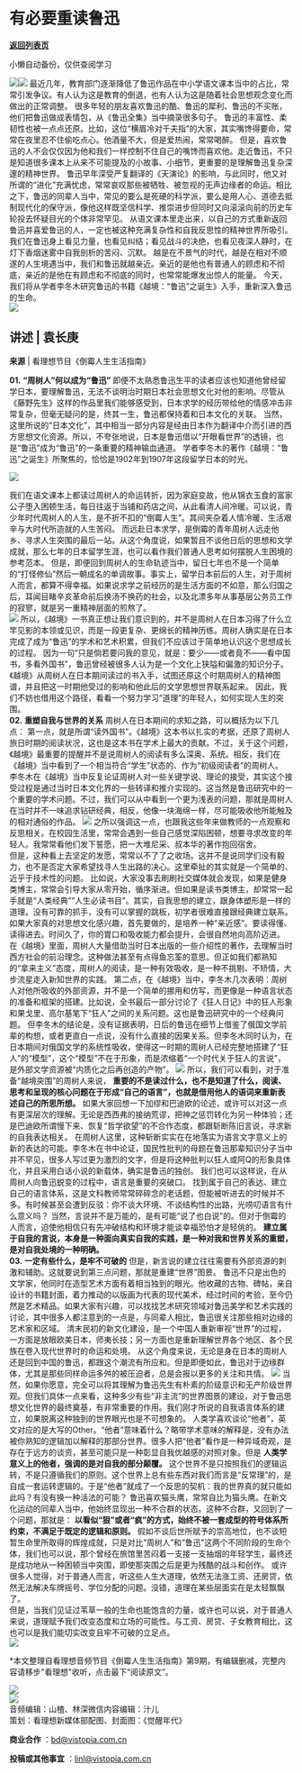 # 有必要重读鲁迅

[**返回列表页**](/gzh/看理想)

小懒自动备份，仅供查阅学习

![](https://mmbiz.qpic.cn/mmbiz_png/aP7vrTpXJxRA0ViaNRqia18YGj5LgX4VSibTFXfBlkXZakYUA8yBkEQYYmpmDmxH0IZyeY4oUcOiabiaj1PywxF6StQ/640?wx_fmt=png)![](https://mmbiz.qpic.cn/mmbiz_png/aP7vrTpXJxSQl90r61Xmo0BDc1aUOibic70PxyhiaEcX4aRH1wiciaWW4kceC7cLLeiawvDDKHicvIJmFibSqhxhs1abdg/640?wx_fmt=png&from;=appmsg)
最近几年，教育部门逐渐降低了鲁迅作品在中小学语文课本当中的占比，常常引发争议。有人认为这是教育的倒退，也有人认为这是随着社会思想观念变化而做出的正常调整。
很多年轻的朋友喜欢鲁迅的酷、鲁迅的犀利、鲁迅的不买账，他们把鲁迅做成表情包，从《鲁迅全集》当中摘录很多句子。
鲁迅的丰富性、柔韧性也被一点点还原。比如，这位“横眉冷对千夫指”的大家，其实嘴馋得要命，常常在夜里忍不住偷吃点心。他酒量不大，但是爱热闹，常常喝醉。
但是，喜欢鲁迅的人不会仅仅因为他和我们一样控制不住自己的嘴馋而喜欢他。走近鲁迅，不只是知道很多课本上从来不可能提及的小故事、小细节，更重要的是理解鲁迅复杂深邃的精神世界。
鲁迅早年深受严复翻译的《天演论》的影响，与此同时，他又对所谓的“进化”充满忧虑，常常哀叹那些被牺牲、被忽视的无声边缘者的命运。相比之下，鲁迅的同辈人当中，常见的要么是死硬的科学派，要么是用人心、道德去抵制现代化的保守派，像他这样既坚信科学、推崇进步但同时又向滚滚向前的历史车轮投去怀疑目光的个体非常罕见。
从语文课本里走出来，以自己的方式重新返回鲁迅并喜爱鲁迅的人，一定也被这种充满复杂性和自我反思性的精神世界所吸引。我们在鲁迅身上看见力量，也看见纠结；看见战斗的决绝，也看见夜深人静时，在灯下香烟迷雾中自我剖析的苦闷、沉默。
越是在不景气的时代，越是在相对不顺遂的人生境遇当中，我们和鲁迅就越亲近。亲近的是他也有普通人的顾虑和不彻底，亲近的是他在有顾虑和不彻底的同时，也常常能爆发出惊人的能量。
今天，我们将从学者李冬木研究鲁迅的书籍《越境：“鲁迅”之诞生》入手，重新深入鲁迅的生命。  
![](https://mmbiz.qpic.cn/mmbiz_png/aP7vrTpXJxRA0ViaNRqia18YGj5LgX4VSibyicaNpfZMjSJFGHr85glQV0UvxPDGJ30TMHYUPnUHgbYyqpCwF83EGw/640?wx_fmt=png)  

##  **讲述** | 袁长庚  

 **来源** | 看理想节目《倒霉人生生活指南》

  

 **01.** **“周树人”何以成为“鲁迅”**
即便不太熟悉鲁迅生平的读者应该也知道他曾经留学日本，要理解鲁迅，无法不谈明治时期日本社会思想文化对他的影响。尽管从《藤野先生》这样的作品里我们能够感受到，日本求学的经历带给他的情感冲击非常复杂，但毫无疑问的是，终其一生，鲁迅都保持着和日本文化的关联。
当然，这里所说的“日本文化”，其中相当一部分内容是经由日本作为翻译中介而引进的西方思想文化资源。所以，不夸张地说，日本是鲁迅借以“开眼看世界”的透镜，也是“鲁迅”成为“鲁迅”的一条重要的精神输血通道。
学者李冬木的著作《越境：“鲁迅”之诞生》所聚焦的，恰恰是1902年到1907年这段留学日本的时光。  

![](https://mmbiz.qpic.cn/mmbiz_png/aP7vrTpXJxSQl90r61Xmo0BDc1aUOibic7TKs5IL38ERYGXIkLVj1SRSbUOrll1GTicKRzViatv1zvmYobSIvicnC7w/640?wx_fmt=png&from;=appmsg)

我们在语文课本上都读过周树人的命运转折，因为家庭变故，他从锦衣玉食的富家公子堕入困顿生活，每日往返于当铺和药店之间，从此看清人间冷暖。可以说，青少年时代周树人的人生，是不折不扣的“倒霉人生”。其间夹杂着人情冷暖、生活艰辛与大时代所造就的人生苦闷。
而远赴日本求学，是倒霉的青年周树人远走他乡、寻求人生突围的最后一站。从这个角度说，如果暂且不谈他日后的思想和文学成就，那么七年的日本留学生涯，也可以看作我们普通人思考如何摆脱人生困境的参考范本。
但是，即便回到周树人的生命轨迹当中，留日七年也不是一个简单的“打怪修仙”然后一朝成名的单调故事。事实上，留学日本前后的人生，对于周树人而言，都算不得幸福。如果说求学之前经历的是生活方面的不如意，那么归国之后，耳闻目睹辛亥革命前后换汤不换药的社会，以及北漂多年从事基层公务员工作的寂寥，就是另一重精神层面的煎熬了。  
![](https://mmbiz.qpic.cn/mmbiz_jpg/aP7vrTpXJxSQl90r61Xmo0BDc1aUOibic72lkoM1Q0Ijt5HTQdvBTQ2MefKmPLlcDem4smsYX4sBf0FGnLsvOpRQ/640?wx_fmt=jpeg)
所以，《越境》一书真正想让我们意识到的，并不是周树人在日本习得了什么立竿见影的本领或见识，而是一段更复杂、更绵长的精神历练。周树人确实是在日本完成了成为“鲁迅”的学术和艺术积累，但我们不应该过于简单地认识这个思想成长的过程。
因为一句“只是倘若要问我的意见，就是：要少——或者竟不——看中国书，多看外国书”，鲁迅曾经被很多人认为是一个文化上狭隘和偏激的知识分子。《越境》从周树人在日本期间读过的书入手，试图还原这个时期周树人的精神图谱，并且把这一时期他受过的影响和他此后的文学思想世界联系起来。
因此，我们不妨也借用这个路径，看看一个努力学习“道理”的年轻人，如何实现人生的突围。  
 **02.** **重塑自我与世界的关系** 周树人在日本期间的求知之路，可以概括为以下几点：
第一点，就是所谓“读外国书”。《越境》这本书以扎实的考据，还原了周树人旅日时期的阅读状况，这也是这本书在学术上最大的贡献。不过，关于这个问题，《越境》最重要的提醒并不是说周树人的阅读有多么深奥、系统。相反，我们在《越境》当中看到了一个相当符合“学生”状态的、作为“初级阅读者”的周树人。
李冬木在《越境》当中反复论证周树人对一些关键学说、理论的接受，其实这个接受过程是通过当时日本文化界的一些转译和推介实现的。这当然是鲁迅研究中的一个重要的学术问题。不过，我们可以从中看到一个更为浅表的问题，那就是周树人在当时并不一味追求钻研经典，相反，他像一块海绵一样，尽可能吸收他所能触及的相对通俗的作品。
![](https://mmbiz.qpic.cn/mmbiz_png/aP7vrTpXJxSQl90r61Xmo0BDc1aUOibic7D6Mz4ReTzKOfwibMIluLD8SGpyXfjHRVs4WgOGl3z21utKNyD7eNhiag/640?wx_fmt=png&from;=appmsg)
之所以强调这一点，也跟我这些年来做教师的一点观察和反思相关。在校园生活里，常常会遇到一些自己感觉深陷困顿，想要寻求改变的年轻人。我常常看他们发下誓愿，把一大堆尼采、叔本华的著作抱回宿舍。  
但是，这种看上去坚定的发愿，常常以不了了之收场。这并不是说同学们没有毅力，也不是否定大家希望找寻人生出路的决心。这里牵扯的其实就是一个简单的、近乎于技术性的问题。
比如说，大家没事去刷刷社交媒体就会发现，如果是健身类博主，常常会引导大家从零开始，循序渐进。但如果是读书类博主，却常常一起手就是“人类经典”“人生必读书目”。其实，自我思想的建立，跟身体塑形是一样的道理。没有可靠的抓手，没有可以掌握的跳板，初学者很难直接跟经典建立联系。
如果大家真的对思想文化感兴趣，首先要做的，是培养一种“亲近感”。要读得懂、读得进去。时间久了，你的胃口和吸收能力都会提升，会很自然地向高阶迈进。  
在《越境》里面，周树人大量借助当时日本出版的一些介绍性的著作，去理解当时西方社会的前沿理念。这种做法甚至有点得鱼忘筌的意思。但正如我们都熟知的“拿来主义”态度，周树人的阅读，是一种有效吸收，是一种不挑剔、不矫情，大步流星走入新知世界的实践。
第二点，在《越境》当中，李冬木几次表明：周树人对他所吸收的外部资源，并不是一个简单的挪用和仿写，而更像是一种语言状态的准备和框架的搭建。比如说，全书最后一部分讨论了《狂人日记》中的狂人形象和果戈里、高尔基笔下“狂人”之间的关系问题。这也是鲁迅研究中的一个经典问题。
但李冬木的结论是，没有证据表明，日后的鲁迅在细节上借鉴了俄国文学前辈的构想，或者更直白一点说，没有什么直接的因果关系。但李冬木同时认为，在日本期间对俄国文学的系统性吸收，使得这一时期的周树人已经完整地搭建了“狂人”的“模型”，这个“模型”不在于形象，而是浓缩着“一个时代关于狂人的言说”，是外部文学资源被“内质化之后再创造的产物”。
![](https://mmbiz.qpic.cn/mmbiz_jpg/aP7vrTpXJxSQl90r61Xmo0BDc1aUOibic7TncZLVibA1VKGTjvxicqKCuYR5umJZwaZPFvPpkdWrrgTHaTLCnrvGEA/640?wx_fmt=jpeg)
所以，我们可以看到，对于准备“越境突围”的周树人来说，
**重要的不是读过什么，也不是知道了什么，阅读、思考和呈现的核心问题在于形成“自己的语言”，也就是借用他人的语词来重新表述自己的所思所想。**
如果大家回想一下加缪和巴迪欧的论述，或许可以对这一点有更深层次的理解。无论是西西弗的接纳荒谬，把神之惩罚转化为另一种体验；还是巴迪欧所谓慢下来、恢复“哲学欲望”的不合作态度，都跟斩断陈旧言说，寻求新的自我表达相关。
在周树人这里，这种斩断实实在在地落实为语言文字意义上的新的表达的可能。李冬木在书中论证，国民性批判的母题在鲁迅那辈知识分子当中并不罕见，很多人写过更为激烈的文字，但是将这种批判以狂人或阿Q的形象具体化，并且采用白话小说的新载体，确实是鲁迅的独创。
我们也可以这样说，在从周树人向鲁迅蜕变的过程中，语言是重要的突破口。
找到属于自己的表达、建立自己的语言体系，这是文科教师常常碎碎念的老话题，但能被听进去的时候并不多。有时候甚至会遭到反驳：你不谈大环境、不谈结构性的出路，光唠叨语言有什么意义吗？
当然，言说并不是万能的，是有可能“说了也白说”的。但对于倒霉的人而言，迫使他相信只有先冲破结构和环境才能谈幸福恐怕才是轻佻的。
**建立属于自我的言说，本身是一种面向真实自我的实践，是一种对我和世界关系的重塑，是对自我处境的一种明确。**  
 **03.** **一定有些什么，是牢不可破的** 但是，新言说的建立往往需要有外部资源的刺激和辅助。这就要说到第三点问题，那就是重建“世界”图景。
鲁迅不只是出色的文学家，他同时在造型艺术方面有着相当独到的眼光。他收藏的古物、碑帖，亲自设计的书籍封面，着力推动的以版画为代表的现代美术，经过时间的考验，至今仍然是艺术精品。如果大家有兴趣，可以找找艺术研究领域对鲁迅美学和艺术实践的讨论，其中很多人都注意到的一点是，与同辈人相比，鲁迅很关注那些相对边缘的艺术家和区域。
清末民初的新文化建设，是一个中国人重新审视“世界”的过程，一方面是放眼欧美日本，师夷长技；另一方面也是重新理解世界各个地区、各个民族在卷入现代世界时的命运和处境。
从这个角度来说，无论是身在日本的周树人还是回到中国的鲁迅，都跟这个潮流有所应和。但是即便如此，鲁迅对于边缘群体，尤其是那些同样命运多舛的被压迫者，总是会报以更多的关注和共情。
![](https://mmbiz.qpic.cn/mmbiz_png/aP7vrTpXJxSQl90r61Xmo0BDc1aUOibic791FL4r4r60d28b05h1ztIhNcyNGcje040QgOFebNeATZUFvicPPSPiaA/640?wx_fmt=png&from;=appmsg)
当然，如果你愿意，完全可以将其理解为鲁迅先生有朴素的阶级意识和无产阶级世界观。但我们具体一点来看，这种多少有些“非主流”的世界图景的建设，对于鲁迅思想文化世界的最终奠基，有非常重要的作用。我们刚才所说的自我语言体系的建立，如果脱离这种独到的世界眼光也是不可想象的。
人类学喜欢谈论“他者”，英文对应的是大写的Other。“他者”意味着什么？略带学术意味的解释是，没有办法被你熟知的逻辑加以解释的那部分世界。很多人把“他者”看作是一种异域奇观，是存在于远方的谈资，甚至可能只是一种彰显自我优越感的对照对象。但是
**人类学意义上的他者，强调的是对自我的部分颠覆。**
这个世界不是只按照我们的逻辑运转，不是只遵循我们的原则。这个世界上总有些东西对我们而言是“反常理”的，是自成一套运转逻辑的。于是“他者”就成了一个反思的契机：我的世界真的就只能如此吗？有没有换一种活法的可能？
鲁迅喜欢猫头鹰，常常自比为猫头鹰。在新文化运动的同辈人当中，他始终显现出一种不合群的状态。这种不合群，又回到了一个问题，那就是：
**以看似“狠”或者“疯”的方式，始终不被一套成型的符号体系所约束，不满足于既定的逻辑和原则。**
假如不谈后世所赋予的崇高地位，也不谈短暂生命里所取得的辉煌成就，只是对比“周树人”和“鲁迅”这两个不同阶段的生命个体，我们也可以说，那个曾经在旅馆里苦闷着一支接一支抽烟的年轻学生，最终还是成功地从一种困顿当中突围，即使那突围之后是更为残酷的战斗和创作。
或许很多人觉得，对于普通人而言，听这些人生大道理，依然无法涨工资、还房贷，依然无法解决车牌摇号、学位分配的问题。没错，道理在某些层面实在是太轻飘飘了。  
但是，当我们见证过苇草一般的生命也能饱含的力量，或许也可以说，对于普通人来说，道理赋予我们改变态度和立场的可能性。与工资、房贷、子女教育相比，这也可以是我们能切实改变且牢不可破的立足点。  
![](https://mmbiz.qpic.cn/mmbiz_png/aP7vrTpXJxRA0ViaNRqia18YGj5LgX4VSibCtkY28xLiaOEanibJrx7E0bWiaH8tRc0WkaCZ35VoiabPsr0urCBdAzT9Q/640?wx_fmt=other&wxfrom;=5&wx;_lazy=1&wx;_co=1&tp;=webp)

*本文整理自看理想音频节目《倒霉人生生活指南》第9期，有编辑删减，完整内容请移步"看理想"收听，点击最下“阅读原文”。  

  

![](https://mmbiz.qpic.cn/mmbiz_jpg/aP7vrTpXJxRia6WicXKXISiadoJSdDT44TmnqZryckwPgp8y8WYNMQVEtDL1Zdsp5Am1ZsibmEwicEf0gtxAsXNjBCw/640?wx_fmt=other&from;=appmsg&wxfrom;=5&wx;_lazy=1&wx;_co=1&tp;=webp)  
![](https://mmbiz.qpic.cn/mmbiz_png/aP7vrTpXJxRA0ViaNRqia18YGj5LgX4VSibCtkY28xLiaOEanibJrx7E0bWiaH8tRc0WkaCZ35VoiabPsr0urCBdAzT9Q/640?wx_fmt=other&wxfrom;=5&wx;_lazy=1&wx;_co=1&tp;=webp)  
音频编辑：山楂、林深微信内容编辑：汁儿  
策划：看理想新媒体部配图、封面图：《觉醒年代》  

 **商业合作** ：bd@vistopia.com.cn  

 **投稿或其他事宜** ：linl@vistopia.com.cn

